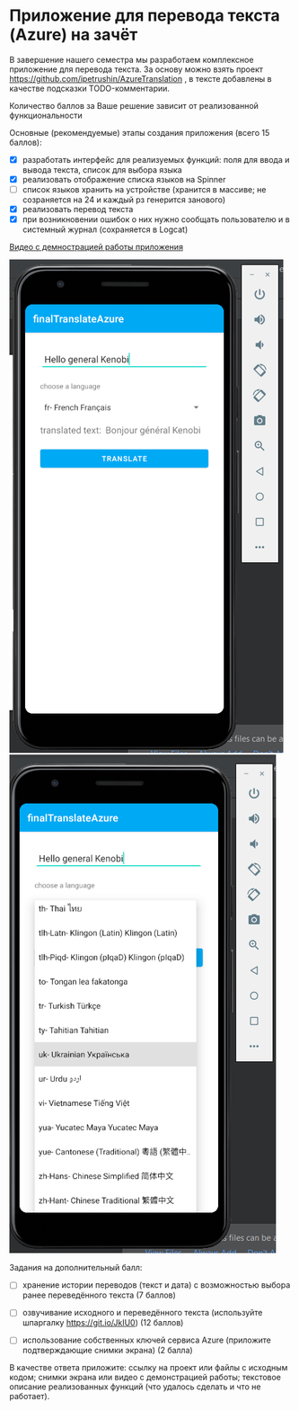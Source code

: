 # Приложение для перевода текста (Azure) на зачёт

В завершение нашего семестра мы разработаем комплексное приложение для перевода текста.
За основу можно взять проект  https://github.com/ipetrushin/AzureTranslation , в тексте добавлены в качестве подсказки TODO-комментарии.

Количество баллов за Ваше решение зависит от реализованной функциональности

Основные (рекомендуемые) этапы создания приложения (всего 15 баллов):

- [x] разработать интерфейс для реализуемых функций: поля для ввода и вывода текста, список для выбора языка
- [x] реализовать отображение списка языков на Spinner
- [ ] список языков хранить на устройстве (хранится в массиве; не созраняется на 24 и каждый рз генерится занового)
- [x] реализовать перевод текста
- [x] при возникновении ошибок о них нужно сообщать пользователю и в системный журнал (сохраняется в Logcat)

[Видео с демнострацией работы приложения ](v1.mp4)

![p1](p1.png)
![p2](p2.png)

Задания на дополнительный балл:

- [ ] хранение истории переводов (текст и дата) с возможностью выбора ранее переведённого текста (7 баллов)
- [ ] озвучивание исходного и переведённого текста (используйте шпаргалку  https://git.io/JkIU0) (12 баллов)
- [ ] использование собственных ключей сервиса Azure (приложите подтверждающие снимки экрана) (2 балла)


В качестве ответа приложите: ссылку на проект или файлы с исходным кодом; снимки экрана или видео с демонстрацией работы; текстовое описание реализованных функций (что удалось сделать и что не работает).
